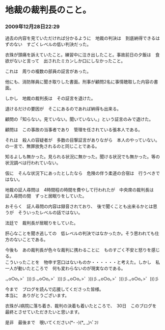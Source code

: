# 地裁の裁判長のこと。
### 2009年12月28日22:29

過去の内容を見ていただければ分かるように　地裁の判決は　到底納得できるはずのない　すごくレベルの低い判決だった。

 

衣珠が頭痛を訴えていたこと。練習中に泣き出したこと。事故前日の夕飯は　食欲がないと言って　出されたミカンしか口にしなかったこと。

これは　周りの複数の部員の証言があった。

 

他にも、消防隊員に聞き取りした書面。刑事が顧問2名に事情聴取した内容の書面。

しかし　地裁の裁判長は　その証言を退けた。

退けるだけの要因が　そこにあるのであれば納得も出来る。

顧問の「知らない。見ていない。聞いていない。」という証言のみで退けた。

 

顧問は　この事故の当事者であり　管理を任されている張本人である。

 

それは　殺人の容疑者が　多数の目撃証言がありながら　本人のやっていない。の一言で、無罪放免されるのと同じことである。

 

知るよしも無かった。見られる状況に無かった。聞ける状況でも無かった。等の状況調べは行われていない。

仮に　そんな状況下にあったとしたなら　危険の伴う柔道の合宿は　行うべきではない。

 

地裁の証人尋問は　4時間程の時間を費やして行われたが　中央席の裁判長は　証人尋問の間　ずっと居眠りをしていた。

おそらく　証人尋問の内容は録音されており、　後で聞くことも出来るかとは思うが　そういったレベルの話ではない。

 

法廷で　裁判長が居眠りをしていた。

肝心なことを聞き逃しての　低レベルの判決ではなかったか。そう思われても仕方のないことである。

 

今後も　あの裁判長が色々な裁判に携わることに　ものすごく不安と怒りを感じる。  
こういったことを　物申す窓口はないものか・・・・・・と考えた。しかし　私一人が動いたところで　何も変わらないのが現実なのである。

.｡o○o｡>゜)))彡.｡o○o｡>゜)))彡.｡o○o｡>゜)))彡.｡o○o｡>゜)))彡.｡o○o｡>゜)))彡

今まで　ブログを読んで応援してくださった皆様。  
本当に　ありがとうございます。

衣珠がJ病院に落ち着き、裁判の決着も着いたところで、　30日　このブログを最終とさせていただきたいと思います。

是非　最後まで　覗いてください(\*- -)(\*_ _)ﾍﾟｺﾘ
